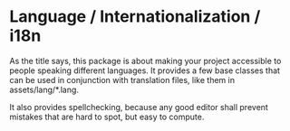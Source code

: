 # Language / Internationalization / i18n

As the title says, this package is about making your project accessible to people speaking different languages.
It provides a few base classes that can be used in conjunction with translation files, like them in assets/lang/*.lang.

It also provides spellchecking, because any good editor shall prevent mistakes that are hard to spot, but easy to compute.